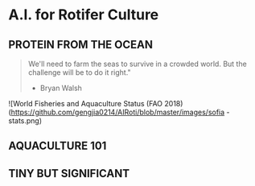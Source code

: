 # A.I. for Rotifer Culture

## PROTEIN FROM THE OCEAN

> We'll need to farm the seas to survive in a crowded world. But the challenge will be to do it right." 
> - Bryan Walsh

![World Fisheries and Aquaculture Status (FAO 2018)(https://github.com/gengjia0214/AIRoti/blob/master/images/sofia
-stats.png) 

## AQUACULTURE 101

## TINY BUT SIGNIFICANT

